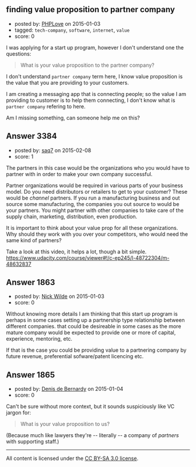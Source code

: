 ## finding value proposition to partner company

- posted by: [PHPLove](https://stackexchange.com/users/5325556/phplove) on 2015-01-03
- tagged: `tech-company`, `software`, `internet`, `value`
- score: 0

<p>I was applying for a start up program, however I don't understand one the questions:</p>

<blockquote>
  <p>What is your value proposition to the partner company?</p>
</blockquote>

<p>I don't understand <code>partner company</code> term here, I know value proposition is the value that you are providing to your customers.</p>

<p>I am creating a messaging app that is connecting people; so the value I am providing to customer is to help them connecting, I don't know what is <code>partner company</code> refering to here.</p>

<p>Am I missing something, can someone help me on this?</p>



## Answer 3384

- posted by: [saq7](https://stackexchange.com/users/4148647/saq7) on 2015-02-08
- score: 1

<p>The partners in this case would be the organizations who you would have to partner with in order to make your own company successful. </p>

<p>Partner organizations would be required in various parts of your business model. Do you need distributors or retailers to get to your customer? These would be <em>channel</em> partners. If you run a manufacturing business and out source some manufacturing, the companies you out source to would be your partners. You might partner with other companies to take care of the supply chain, marketing, distribution, even production. </p>

<p>It is important to think about your value prop for all these organizations. Why should they work with you over your competitors, who would need the same kind of partners? </p>

<p>Take a look at this video, it helps a lot, though a bit simple. 
<a href="https://www.udacity.com/course/viewer#!/c-ep245/l-48722304/m-48632837" rel="nofollow">https://www.udacity.com/course/viewer#!/c-ep245/l-48722304/m-48632837</a></p>



## Answer 1863

- posted by: [Nick Wilde](https://stackexchange.com/users/454046/nick-wilde) on 2015-01-03
- score: 0

<p>Without knowing more details I am thinking that this start up program is perhaps in some cases setting up a partnership type relationship between different companies. that could be desireable in some cases as the more mature company would be expected to provide one or more of capital, experience, mentoring, etc. </p>

<p>If that is the case you could be providing value to a partnering company by future revenue, preferential sofware/patent licencing etc.</p>



## Answer 1865

- posted by: [Denis de Bernardy](https://stackexchange.com/users/182468/denis-de-bernardy) on 2015-01-04
- score: 0

<p>Can't be sure without more context, but it sounds suspiciously like VC jargon for:</p>

<blockquote>
  <p>What is your value proposition to us?</p>
</blockquote>

<p>(Because much like lawyers they're -- literally -- a company of <em>partners</em> with supporting staff.)</p>




---

All content is licensed under the [CC BY-SA 3.0 license](https://creativecommons.org/licenses/by-sa/3.0/).
